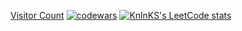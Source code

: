 [Visitor Count](https://profile-counter.glitch.me/{vadimsteshkin}/count.svg)
[![codewars](https://www.codewars.com/users/username/badges/small)](https://www.codewars.com/users/username) 
[![KnlnKS's LeetCode stats](https://leetcode-stats-six.vercel.app/api?username=KnlnKS&theme=dark)](https://github.com/KnlnKS/leetcode-stats)
